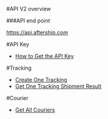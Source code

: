 #API V2 overview

###API end point

https://api.aftership.com

#API Key
* [How to Get the API Key](/aftership/AfterShip/api/v2/README.md#how-to-get-the-api-key)

#Tracking
* [Create One Tracking](/aftership/AfterShip/api/v2/trackings.md#creating-one-tracking-shipment)
* [Get One Tracking Shipment Result](/aftership/AfterShip/api/v2/trackings.md#getting-one-tracking-shipment-result)


#Courier
* [Get All Couriers](/aftership/AfterShip/api/v2/couriers.md#get-all-couriers)
